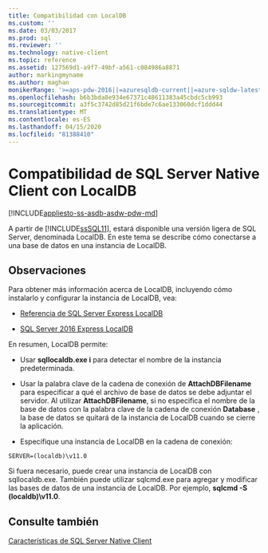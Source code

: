 ```yaml
---
title: Compatibilidad con LocalDB
ms.custom: ''
ms.date: 03/03/2017
ms.prod: sql
ms.reviewer: ''
ms.technology: native-client
ms.topic: reference
ms.assetid: 127569d1-a9f7-49bf-a561-c084986a8871
author: markingmyname
ms.author: maghan
monikerRange: '>=aps-pdw-2016||=azuresqldb-current||=azure-sqldw-latest||>=sql-server-2016||=sqlallproducts-allversions||>=sql-server-linux-2017||=azuresqldb-mi-current'
ms.openlocfilehash: b6b3bda8e934e67371c48611383a45cbdc5cb993
ms.sourcegitcommit: a3f5c3742d85d21f6bde7c6ae133060dcf1ddd44
ms.translationtype: MT
ms.contentlocale: es-ES
ms.lasthandoff: 04/15/2020
ms.locfileid: "81388410"
---
```

# <a name="sql-server-native-client-support-for-localdb"></a>Compatibilidad de SQL Server Native Client con LocalDB
[!INCLUDE[appliesto-ss-asdb-asdw-pdw-md](../../../includes/appliesto-ss-asdb-asdw-pdw-md.md)]

  A partir de [!INCLUDE[ssSQL11](../../../includes/sssql11-md.md)], estará disponible una versión ligera de SQL Server, denominada LocalDB. En este tema se describe cómo conectarse a una base de datos en una instancia de LocalDB.  
  
## <a name="remarks"></a>Observaciones  
 Para obtener más información acerca de LocalDB, incluyendo cómo instalarlo y configurar la instancia de LocalDB, vea:  
  
-   [Referencia de SQL Server Express LocalDB](../../../relational-databases/sql-server-express-localdb-reference.md)  
  
-   [SQL Server 2016 Express LocalDB](../../../database-engine/configure-windows/sql-server-2016-express-localdb.md)  
  
 En resumen, LocalDB permite:  
  
-   Usar **sqllocaldb.exe i** para detectar el nombre de la instancia predeterminada.  
  
-   Usar la palabra clave de la cadena de conexión de **AttachDBFilename** para especificar a qué el archivo de base de datos se debe adjuntar el servidor. Al utilizar **AttachDBFilename**, si no especifica el nombre de la base de datos con la palabra clave de la cadena de conexión **Database** , la base de datos se quitará de la instancia de LocalDB cuando se cierre la aplicación.  
  
-   Especifique una instancia de LocalDB en la cadena de conexión:  
  
```  
SERVER=(localdb)\v11.0  
```  
  
 Si fuera necesario, puede crear una instancia de LocalDB con sqllocaldb.exe. También puede utilizar sqlcmd.exe para agregar y modificar las bases de datos de una instancia de LocalDB. Por ejemplo, **sqlcmd -S (localdb)\v11.0**.  
  
## <a name="see-also"></a>Consulte también  
 [Características de SQL Server Native Client](../../../relational-databases/native-client/features/sql-server-native-client-features.md)  
  
  
